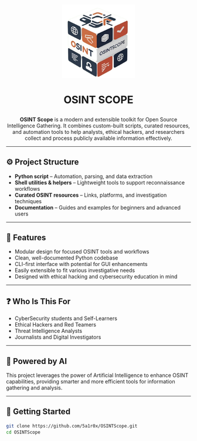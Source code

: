 <p align="center">
  <img src="OSINTScope - Logo.png" alt="OSINTScope Logo" width="200"/>
</p>

# <p align="center">OSINT SCOPE</p>

<p align="center"><strong>OSINT Scope</strong> is a modern and extensible toolkit for Open Source Intelligence Gathering.  
It combines custom-built scripts, curated resources, and automation tools to help analysts, ethical hackers, and researchers collect and process publicly available information effectively.</p>

---

## ⚙️ Project Structure

- **Python script** – Automation, parsing, and data extraction  
- **Shell utilities & helpers** – Lightweight tools to support reconnaissance workflows  
- **Curated OSINT resources** – Links, platforms, and investigation techniques  
- **Documentation** – Guides and examples for beginners and advanced users  

---

## 🎯 Features

- Modular design for focused OSINT tools and workflows  
- Clean, well-documented Python codebase  
- CLI-first interface with potential for GUI enhancements  
- Easily extensible to fit various investigative needs  
- Designed with ethical hacking and cybersecurity education in mind  

---

## ❓ Who Is This For

- CyberSecurity students and Self-Learners  
- Ethical Hackers and Red Teamers  
- Threat Intelligence Analysts  
- Journalists and Digital Investigators  

---

## 🤖 Powered by AI 

This project leverages the power of Artificial Intelligence to enhance OSINT capabilities, providing smarter and more efficient tools for information gathering and analysis.

---

## 🚀 Getting Started

```bash
git clone https://github.com/5a1r0x/OSINTScope.git
cd OSINTScope
